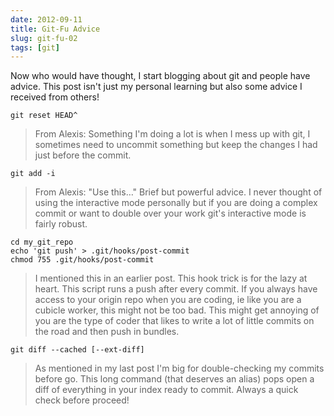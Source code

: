 ```yaml
---
date: 2012-09-11
title: Git-Fu Advice
slug: git-fu-02
tags: [git]
---
```


Now who would have thought, I start blogging about git and people have advice. This post isn't just my personal learning but also some advice I received from others!

    git reset HEAD^
> From Alexis: Something I'm doing a lot is when I mess up with git, I sometimes need to uncommit something but keep the changes I had just before the commit.

    git add -i
> From Alexis: "Use this…" Brief but powerful advice. I never thought of using the interactive mode personally but if you are doing a complex commit or want to double over your work git's interactive mode is fairly robust.

    cd my_git_repo
    echo 'git push' > .git/hooks/post-commit
    chmod 755 .git/hooks/post-commit
> I mentioned this in an earlier post. This hook trick is for the lazy at heart. This script runs a push after every commit. If you always have access to your origin repo when you are coding, ie like you are a cubicle worker, this might not be too bad. This might get annoying of you are the type of coder that likes to write a lot of little commits on the road and then push in bundles.

    git diff --cached [--ext-diff]
> As mentioned in my last post I'm big for double-checking my commits before go. This long command (that deserves an alias) pops open a diff of everything in your index ready to commit. Always a quick check before proceed!
